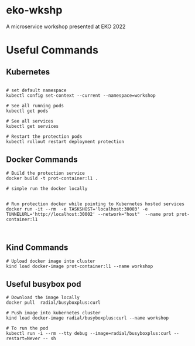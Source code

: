 # eko-wkshp
A microservice workshop presented at EKO 2022



# Useful Commands
## Kubernetes
``` shell

# set default namespace
kubectl config set-context --current --namespace=workshop

# See all running pods
kubectl get pods

# See all services
kubectl get services

# Restart the protection pods
kubectl rollout restart deployment protection

```

## Docker Commands
```
# Build the protection service
docker build -t prot-container:l1 .

# simple run the docker locally


# Run protection docker while pointing to Kubernetes hosted services
docker run -it --rm  -e TASKSHOST='localhost:30003' -e TUNNELURL='http://localhost:30002' --network="host"  --name prot prot-container:l1 



```
## Kind Commands
```
# Upload docker image into cluster
kind load docker-image prot-container:l1 --name workshop

```

## Useful busybox pod
```
# Download the image locally
docker pull  radial/busyboxplus:curl

# Push image into kubernetes cluster
kind load docker-image radial/busyboxplus:curl --name workshop

# To run the pod
kubectl run -i --rm --tty debug --image=radial/busyboxplus:curl --restart=Never -- sh


```
